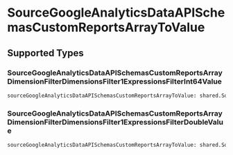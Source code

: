 # SourceGoogleAnalyticsDataAPISchemasCustomReportsArrayToValue


## Supported Types

### SourceGoogleAnalyticsDataAPISchemasCustomReportsArrayDimensionFilterDimensionsFilter1ExpressionsFilterInt64Value

```python
sourceGoogleAnalyticsDataAPISchemasCustomReportsArrayToValue: shared.SourceGoogleAnalyticsDataAPISchemasCustomReportsArrayDimensionFilterDimensionsFilter1ExpressionsFilterInt64Value = /* values here */
```

### SourceGoogleAnalyticsDataAPISchemasCustomReportsArrayDimensionFilterDimensionsFilter1ExpressionsFilterDoubleValue

```python
sourceGoogleAnalyticsDataAPISchemasCustomReportsArrayToValue: shared.SourceGoogleAnalyticsDataAPISchemasCustomReportsArrayDimensionFilterDimensionsFilter1ExpressionsFilterDoubleValue = /* values here */
```

